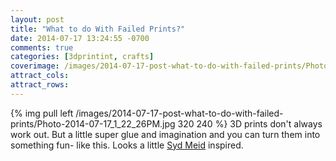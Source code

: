 ```yaml
---
layout: post
title: "What to do With Failed Prints?"
date: 2014-07-17 13:24:55 -0700
comments: true
categories: [3dprintint, crafts]
coverimage: /images/2014-07-17-post-what-to-do-with-failed-prints/Photo-2014-07-17_1_22_26PM.jpg
attract_cols:
attract_rows:
---
```

{% img pull left /images/2014-07-17-post-what-to-do-with-failed-prints/Photo-2014-07-17_1_22_26PM.jpg 320 240 %}
3D prints don't always work out. But a little super glue and imagination and you can turn them into something fun- like this. Looks a little [Syd Meid](http://sydmead.com/v/12/) inspired.